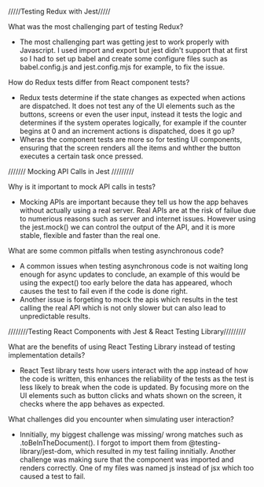 /////Testing Redux with Jest/////

What was the most challenging part of testing Redux?
- The most challenging part was getting jest to work properly with Javascript. I used import and export but jest didn't support that at first so I had to set up babel and create some configure files such as babel.config.js and jest.config.mjs for example, to fix the issue.  


How do Redux tests differ from React component tests?
- Redux tests determine if the state changes as expected when actions are dispatched. It does not test any of the UI elements such as the buttons, screens or even the user input, instead it tests the logic and determines if the system operates logically, for example if the counter begins at 0 and an increment actions is dispatched, does it go up?
- Wheras the component tests are more so for testing UI components, ensuring that the screen renders all the items and whther the button executes a certain task once pressed. 





/////// Mocking API Calls in Jest /////////

Why is it important to mock API calls in tests?
- Mocking APIs are important because they tell us how the app behaves without actually using a real server. Real APIs are at the risk of failue due to numerious reasons such as server and internet issues. However using the jest.mock() we can control the output of the API, and it is more stable, flexible and faster than the real one. 

What are some common pitfalls when testing asynchronous code?
- A common issues when testing asynchronous code is not waiting long enough for async updates to conclude, an example of this would be using the expect() too early belore the data has appeared, whoch causes the test to fail even if the code is done right. 
- Another issue is forgeting to mock the apis which results in the test calling the real API which is not only slower but can also lead to unpredictable results.  





////////Testing React Components with Jest & React Testing Library/////////

What are the benefits of using React Testing Library instead of testing implementation details?
- React Test library tests how users interact with the app instead of how the code is written, this enhances the reliability of the tests as the test is less likely to break when the code is updated. By focusing more on the UI elements such as button clicks and whats shown on the screen, it checks where the app behaves as expected. 

What challenges did you encounter when simulating user interaction?
- Innitially, my biggest challenge was missing/ wrong matches such as .toBeInTheDocument(). I forgot to import them from @testing-library/jest-dom, which resulted in my test failing innitially. Another challenge was making sure that the component was imported and renders correctly. One of my files was named js instead of jsx which too caused a test to fail.
